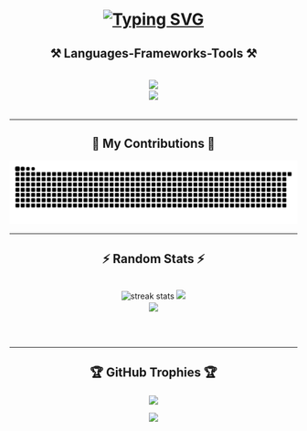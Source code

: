 <h1 align="center">
    <a href="https://git.io/typing-svg"><img src="https://readme-typing-svg.herokuapp.com?font=Fira+Code&weight=1000&size=30&pause=1000&color=B8A4F2&center=true&vCenter=true&width=600&lines=Hi+There%2C+I+am+Aparna:);Passionate+Full-stack+Developer" alt="Typing SVG" /></a>
  <br/>
</h1>
<h2 align="center">⚒️ Languages-Frameworks-Tools ⚒️</h2>
<br/>
<div align="center">
    <img src="https://skillicons.dev/icons?i=html,css,bootstrap,tailwind,react,django,nodejs,spring,python,javascript,java,c,cpp" /><br>
    <img src="https://skillicons.dev/icons?i=mongodb,mysql,sqlite,git,github,arduino,postman,figma,latex,vscode,idea,obsidian,ps,pr" /><br>
</div>
<br/>

<hr/>

<div align="center">
  <h2>🐍 My Contributions 🐍</h2>
  <img alt="snake eating my contributions" src="https://github.com/aparna2004/aparna2004/blob/output/github-snake-dark.svg" />
  
  <br/>
</div>

<hr/>

<h2 align="center">⚡ Random Stats ⚡</h2>
<br>
<div align=center>
  <img width=330 src="https://github-readme-stats.vercel.app/api?username=aparna2004&theme=tokyonight&hide_border=true&include_all_commits=true&count_private=true" alt="streak stats"/>
  <img width=361 src="https://github-readme-streak-stats.herokuapp.com/?user=aparna2004&theme=tokyonight&hide_border=true" /> <br/>
  <img width=325 align="center" src="https://github-readme-stats.vercel.app/api/top-langs/?username=aparna2004&theme=tokyonight&hide_border=true&include_all_commits=true&count_private=true&layout=compact" />
</div>

<br/><br/>

<hr/>
<div align=center>
  <h2 align="center">🏆 GitHub Trophies 🏆</h2>
  <img width=1000 align="center" src="https://github-profile-trophy.vercel.app/?username=aparna2004&theme=tokyonight&no-frame=true&no-bg=false&margin-w=6" />

[![](https://visitcount.itsvg.in/api?id=aparna2004&icon=2&color=6)](https://visitcount.itsvg.in)


